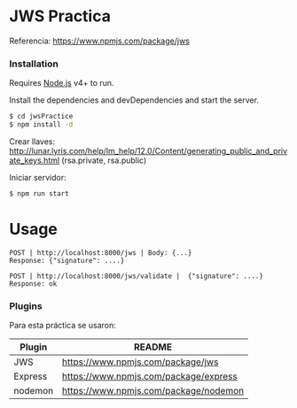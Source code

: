 # JWS Practica

Referencia: https://www.npmjs.com/package/jws

### Installation

Requires [Node.js](https://nodejs.org/) v4+ to run.

Install the dependencies and devDependencies and start the server.

```sh
$ cd jwsPractice
$ npm install -d
```
Crear llaves: http://lunar.lyris.com/help/lm_help/12.0/Content/generating_public_and_private_keys.html (rsa.private, rsa.public)

Iniciar servidor: 
```sh
$ npm run start
```
# Usage

```
POST | http://localhost:8000/jws | Body: {...}
Response: {"signature": ....}
```

```
POST | http://localhost:8000/jws/validate |  {"signature": ....}
Response: ok
```
### Plugins

Para esta práctica se usaron: 

| Plugin | README |
| ------ | ------ |
| JWS | https://www.npmjs.com/package/jws |
| Express | https://www.npmjs.com/package/express |
| nodemon | https://www.npmjs.com/package/nodemon |

